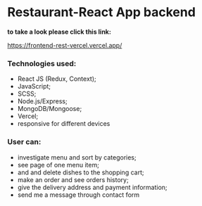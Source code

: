 # Restaurant-React App backend

**to take a look please click this link:** 

https://frontend-rest-vercel.vercel.app/ 

### Technologies used: 
* React JS (Redux, Context);
* JavaScript;
* SCSS;
* Node.js/Express; 
* MongoDB/Mongoose;
* Vercel;
* responsive for different devices

### User can:
* investigate menu and sort by categories;
* see page of one menu item;
* and and delete dishes to the shopping cart;
* make an order and see orders history;
* give the delivery address and payment information;
* send me a message through contact form
